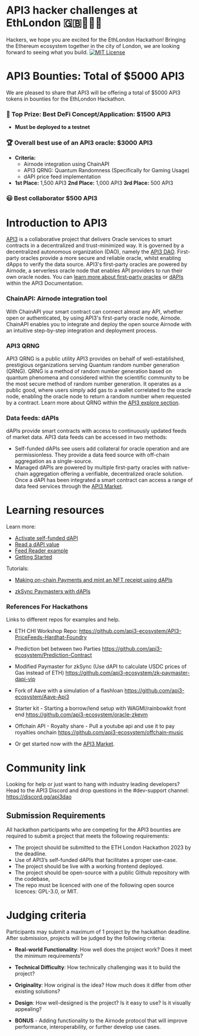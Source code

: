 # API3 hacker challenges at EthLondon :gb::crown::hammer::city_sunset:
Hackers, we hope you are excited for the EthLondon Hackathon! Bringing the Ethereum ecosystem together in the city of London, we are looking forward to seeing what you build.
[![MIT License](https://img.shields.io/badge/License-MIT-green.svg)](https://choosealicense.com/licenses/mit/)
# API3 Bounties: Total of $5000 API3
We are pleased to share that API3 will be offering a total of $5000 API3 tokens in bounties for the EthLondon Hackathon.
### :money_with_wings: Top Prize: Best DeFi Concept/Application: $1500 API3 ###
-  **Must be deployed to a testnet**
### :trophy: Overall best use of an API3 oracle: $3000 API3
- **Criteria:**
    - Airnode integration using ChainAPI
    - API3 QRNG: Quantum Randomness (Specifically for Gaming Usage)
    - dAPI price feed implementation
- **1st Place:** 1,500 API3
    **2nd Place:** 1,000 API3
    **3rd Place:** 500 API3
### :smiley: Best collaborator $500 API3
# Introduction to API3
[API3](https://api3.org/) is a collaborative project that delivers Oracle services to smart contracts in a decentralized and trust-minimized way. It is governed by a decentralized autonomous organization (DAO), namely the [API3 DAO](https://api3.org/dao).
First-party oracles provide a more secure and reliable oracle, whilst enabling dApps to verify the data source. API3's first-party oracles are powered by Airnode, a serverless oracle node that enables API providers to run their own oracle nodes.
You can [learn more about first-party oracles](https://docs.api3.org/guides/airnode/calling-an-airnode/) or [dAPIs](https://docs.api3.org/explore/dapis/what-are-dapis.html) within the API3 Documentation.
### ChainAPI: Airnode integration tool
With ChainAPI your smart contract can connect almost any API, whether open or authenticated, by using API3's first-party oracle node, Airnode. ChainAPI enables you to integrate and deploy the open source Airnode with an intuitive step-by-step integration and deployment process.
### API3 QRNG
API3 QRNG is a public utility API3 provides on behalf of well-established, prestigious organizations serving Quantum random number generation (QRNG). QRNG is a method of random number generation based on quantum phenomena and considered within the scientific community to be the most secure method of random number generation.
It operates as a public good, where users simply add gas to a wallet correlated to the oracle node, enabling the oracle node to return a random number when requested by a contract.
Learn more about QRNG within the [API3 explore section](https://docs.api3.org/explore/qrng/).
### Data feeds: dAPIs
dAPIs provide smart contracts with access to continuously updated feeds of market data. API3 data feeds can be accessed in two methods:
- Self-funded dAPIs see users add collateral for oracle operation and are permissionless. They provide a data feed source with off-chain aggregation as a single-source.
- Managed dAPIs are powered by multiple first-party oracles with native-chain aggregation offering a verifiable, decentralized oracle solution.
Once a dAPI has been integrated a smart contract can access a range of data feed services through the [API3 Market](https://market.api3.org/dapis).


# Learning resources 

Learn more: 

- [Activate self-funded dAPI](https://docs.api3.org/guides/dapis/subscribing-self-funded-dapis/)
- [Read a dAPI value](https://docs.api3.org/guides/dapis/read-self-funded-dapi/)
- [Feed Reader example](https://github.com/api3dao/data-feed-reader-example)
- [Getting Started](https://github.com/api3-ecosystem/getting-started)

Tutorials: 

- [Making on-chain Payments and mint an NFT receipt using dAPIs](https://medium.com/@vanshwassan/making-an-on-chain-payment-and-minting-an-nft-receipt-with-permissionless-price-oracles-a7339f7b8c3e)

- [zkSync Paymasters with dAPIs](https://era.zksync.io/docs/dev/tutorials/api3-usd-paymaster-tutorial.html)

### References For Hackathons

Links to different repos for examples and help.

- ETH CHI Workshop Repo:
https://github.com/api3-ecosystem/API3-PriceFeeds-Hardhat-Foundry

- Prediction bet between two Parties
https://github.com/api3-ecosystem/Prediction-Contract

- Modified Paymaster for zkSync (Use dAPI to calculate USDC prices of Gas instead of ETH)
https://github.com/api3-ecosystem/zk-paymaster-dapi-vip

- Fork of Aave with a simulation of a flashloan
https://github.com/api3-ecosystem/Aave-Api3

- Starter kit - Starting a borrow/lend setup with WAGMI/rainbowkit front end
https://github.com/api3-ecosystem/oracle-zkevm

- Offchain API - Royalty share - Pull a youtube api and use it to pay royalties onchain
https://github.com/api3-ecosystem/offchain-music

- Or get started now with the [API3 Market](https://market.api3.org/).

# Community link

Looking for help or just want to hang with industry leading developers? Head to the API3 Discord and drop questions in the #dev-support channel: https://discord.gg/api3dao

## Submission Requirements

All hackathon participants who are competing for the API3 bounties are required to submit a project that meets the following requirements:

- The project should be submitted to the ETH London Hackathon 2023 by the deadline.
- Use of API3’s self-funded dAPIs that facilitates a proper use-case.
- The project should be live with a working frontend deployed.
- The project should be open-source with a public Github repository with the codebase, 
- The repo must be licenced with one of the following open source licences: GPL-3.0, or MIT.

# Judging criteria

Participants may submit a maximum of 1 project by the hackathon deadline. After submission, projects will be judged by the following criteria:

- **Real-world Functionality**: How well does the project work? Does it meet the minimum requirements?

- **Technical Difficulty**: How technically challenging was it to build the project?

- **Originality**: How original is the idea? How much does it differ from other existing solutions?

- **Design**: How well-designed is the project? Is it easy to use? Is it visually appealing?

- **BONUS** - Adding functionality to the Airnode protocol that will improve performance, interoperability, or further develop use cases.
